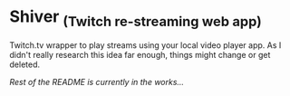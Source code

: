 # Shiver <sub>(Twitch re-streaming web app)</sub>

Twitch.tv wrapper to play streams using your local video player app. As I didn't really research this idea far enough, things might change or get deleted. 

*Rest of the README is currently in the works...*
